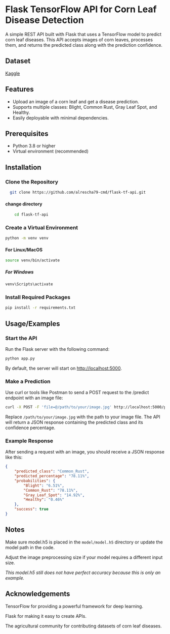 # Flask TensorFlow API for Corn Leaf Disease Detection

A simple REST API built with Flask that uses a TensorFlow model to predict corn leaf diseases. This API accepts images of corn leaves, processes them, and returns the predicted class along with the prediction confidence.

## Dataset

[Kaggle](https://www.kaggle.com/datasets/smaranjitghose/corn-or-maize-leaf-disease-dataset)

## Features

- Upload an image of a corn leaf and get a disease prediction.
- Supports multiple classes: Blight, Common Rust, Gray Leaf Spot, and Healthy.
- Easily deployable with minimal dependencies.

## Prerequisites

- Python 3.8 or higher
- Virtual environment (recommended)

## Installation

### Clone the Repository

 ```bash
   git clone https://github.com/alrescha79-cmd/flask-tf-api.git
```

#### change directory

```bash
    cd flask-tf-api
```

### Create a Virtual Environment

```bash
python -m venv venv
```

#### For Linux/MacOS

```bash
source venv/bin/activate 
```

##### For Windows

```bash
venv\Scripts\activate 
```

### Install Required Packages

```bash
pip install -r requirements.txt
```

## Usage/Examples

### Start the API

Run the Flask server with the following command:

```bash
python app.py
```

By default, the server will start on <http://localhost:5000>.

### Make a Prediction

Use curl or tools like Postman to send a POST request to the /predict endpoint with an image file:

```bash
curl -X POST -F 'file=@/path/to/your/image.jpg' http://localhost:5000/predict
```

Replace `/path/to/your/image.jpg` with the path to your image file. The API will return a JSON response containing the predicted class and its confidence percentage.

### Example Response

After sending a request with an image, you should receive a JSON response like this:

```json
{
    "predicted_class": "Common_Rust",
    "predicted_percentage": "78.11%",
    "probabilities": {
        "Blight": "6.51%",
        "Common_Rust": "78.11%",
        "Gray_Leaf_Spot": "14.92%",
        "Healthy": "0.46%"
    },
    "success": true
}
```

## Notes

Make sure model.h5 is placed in the `model/model.h5` directory or update the model path in the code.

Adjust the image preprocessing size if your model requires a different input size.

*This model.h5 still does not have perfect accuracy because this is only an example.*

## Acknowledgements

TensorFlow for providing a powerful framework for deep learning.

Flask for making it easy to create APIs.

The agricultural community for contributing datasets of corn leaf diseases.
